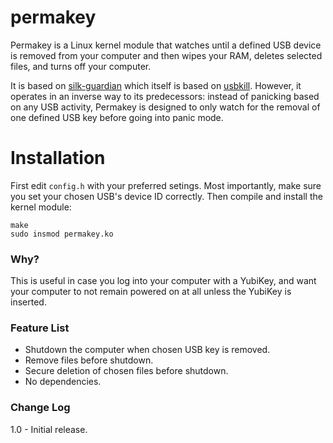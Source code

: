 # permakey
Permakey is a Linux kernel module that watches until a defined USB device is removed from your computer and then wipes your RAM, deletes selected files, and turns off your computer.

It is based on [silk-guardian](https://github.com/NateBrune/silk-guardian) which itself is based on [usbkill](https://github.com/hephaest0s/usbkill). However, it operates in an inverse way to its predecessors: instead of panicking based on any USB activity, Permakey is designed to only watch for the removal of one defined USB key before going into panic mode.

# Installation
First edit `config.h` with your preferred setings. Most importantly, make sure you set your chosen USB's device ID correctly. Then compile and install the kernel module:

```shell
make
sudo insmod permakey.ko
```

### Why?
This is useful in case you log into your computer with a YubiKey, and want your computer to not remain powered on at all unless the YubiKey is inserted.

### Feature List

- Shutdown the computer when chosen USB key is removed.
- Remove files before shutdown.
- Secure deletion of chosen files before shutdown.
- No dependencies.

### Change Log
1.0 - Initial release.

